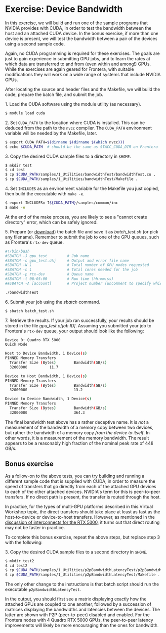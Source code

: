 # Exercise: Device Bandwidth

In this exercise, we will build and run one of the sample programs that NVIDIA provides with CUDA, in order to test the bandwidth between the host and an attached CUDA device. In the bonus exercise, if more than one device is present, we will test the bandwidth between a pair of the devices using a second sample code.

Again, no CUDA programming is required for these exercises. The goals are just to gain experience in submitting GPU jobs, and to learn the rates at which data are transferred to and from (even within and among!) GPUs. While the exercises are again geared for Frontera, with suitable modifications they will work on a wide range of systems that include NVIDIA GPUs.

After locating the source and header files and the Makefile, we will build the code, prepare the batch file, and submit the job.

1\. Load the CUDA software using the module utility (as necessary).

```bash
$ module load cuda
```

2\. Set `CUDA_PATH` to the location where CUDA is installed. This can be deduced from the path to the `nvcc` compiler. The `CUDA_PATH` environment variable will be needed by the Makefile, later.

```bash
$ export CUDA_PATH=$(dirname $(dirname $(which nvcc)))
$ echo $CUDA_PATH  # should be the same as $TACC_CUDA_DIR on Frontera
```

3\. Copy the desired CUDA sample files to a directory in `$HOME`.

```bash
$ mkdir test
$ cd test
$ cp $CUDA_PATH/samples/1_Utilities/bandwidthTest/bandwidthTest.cu .
$ cp $CUDA_PATH/samples/1_Utilities/bandwidthTest/Makefile .
```

4\. Set `INCLUDES` as an environment variable for the Makefile you just copied, then build the executable with `make -e`.

```bash
$ export INCLUDES=-I${CUDA_PATH}/samples/common/inc
$ make -e
```

At the end of the make process, you are likely to see a "cannot create directory" error, which can be safely ignored.

5\. Prepare (or [download](exer2_batch.txt)) the batch file and save it as _batch\_test.sh_ (or pick any filename). Remember to submit the job to one of the GPU queues, such as Frontera's `rtx-dev` queue.

```bash
#!/bin/bash
#SBATCH -J gpu_test         # Job name
#SBATCH -o gpu_test.o%j     # Output and error file name
#SBATCH -N 1                # Total number of GPU nodes requested
#SBATCH -n 1                # Total cores needed for the job
#SBATCH -p rtx-dev          # Queue name
#SBATCH -t 00:05:00         # Run time (hh:mm:ss)
##SBATCH -A [account]       # Project number (uncomment to specify which one)

./bandwidthTest
```

6\. Submit your job using the _sbatch_ command.

```bash
$ sbatch batch_test.sh
```

7\. Retrieve the results. If your job ran successfully, your results should be stored in the file _gpu\_test.o\[job ID\]_. Assuming you submitted your job to Frontera's `rtx-dev` queue, your output should look like the following:

```bash
Device 0: Quadro RTX 5000
Quick Mode

Host to Device Bandwidth, 1 Device(s)
PINNED Memory Transfers
  Transfer Size (Bytes)        Bandwidth(GB/s)
  32000000          11.7

Device to Host Bandwidth, 1 Device(s)
PINNED Memory Transfers
  Transfer Size (Bytes)        Bandwidth(GB/s)
  32000000                     13.2

Device to Device Bandwidth, 1 Device(s)
PINNED Memory Transfers
  Transfer Size (Bytes)        Bandwidth(GB/s)
  32000000                     364.3
```

The final bandwidth test above has a rather deceptive name. It is _not_ a measurement of the bandwidth of a memory copy between two devices, but rather the bandwidth of a memory copy _from the device to itself_. In other words, it is a measurement of the memory bandwidth. The result appears to be a reasonably high fraction of the nominal peak rate of 448 GB/s.

## Bonus exercise

As a follow-on to the above tests, you can try building and running a different sample code that is supplied with CUDA, in order to measure the speed of transfers that go directly from each of the attached GPU devices to each of the other attached devices. NVIDIA's term for this is peer-to-peer transfers. If no direct path is present, the transfer is routed through the host.

In practice, for the types of multi-GPU platforms described in this Virtual Workshop topic, the direct transfers should take place at least as fast as the host-to-device or device-to-host transfers. However, as mentioned in the [discussion of interconnects for the RTX 5000](rtx_5000.md), it turns out that direct routing may not be faster in practice.

To complete this bonus exercise, repeat the above steps, but replace step 3 with the following:

3\. Copy the desired CUDA sample files to a second directory in `$HOME`.

```bash
$ mkdir test2
$ cd test2
$ cp $CUDA_PATH/samples/1_Utilities/p2pBandwidthLatencyTest/p2pBandwidthLatencyTest.cu .
$ cp $CUDA_PATH/samples/1_Utilities/p2pBandwidthLatencyTest/Makefile .
```

The only other change to the instructions is that batch script should run the executable `p2pBandwidthLatencyTest`.

In the output, you should first see a matrix displaying exactly how the attached GPUs are coupled to one another, followed by a succession of matrices displaying the bandwidths and latencies between the devices. The latter are shown with P2P (peer-to-peer) disabled and enabled. For the Frontera nodes with 4 Quadro RTX 5000 GPUs, the peer-to-peer latency improvements will likely be more encouraging than the ones for bandwidth.